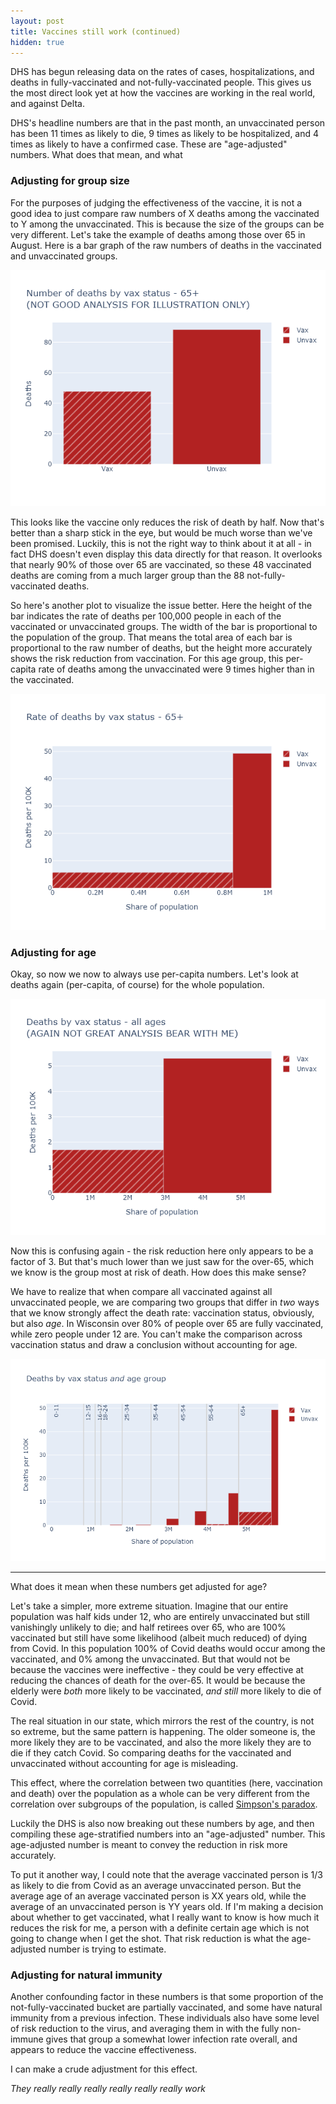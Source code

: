```yaml
---
layout: post
title: Vaccines still work (continued)
hidden: true
---
```


DHS has begun releasing data on the rates of cases, hospitalizations, and deaths in fully-vaccinated and not-fully-vaccinated people. This gives us the most direct look yet at how the vaccines are working in the real world, and against Delta.

DHS's headline numbers are that in the past month, an unvaccinated person has been 11 times as likely to die, 9 times as likely to be hospitalized, and 4 times as likely to have a confirmed case. These are "age-adjusted" numbers. What does that mean, and what 

### Adjusting for group size
For the purposes of judging the effectiveness of the vaccine, it is not a good idea to just compare raw numbers of X deaths among the vaccinated to Y among the unvaccinated. This is because the size of the groups can be very different. Let's take the example of deaths among those over 65 in August. Here is a bar graph of the raw numbers of deaths in the vaccinated and unvaccinated groups.

![65+ raw deaths](../assets/VaxBarAge-DeathRaw-65.png)

This looks like the vaccine only reduces the risk of death by half. Now that's better than a sharp stick in the eye, but would be much worse than we've been promised. Luckily, this is not the right way to think about it at all - in fact DHS doesn't even display this data directly for that reason. It overlooks that nearly 90% of those over 65 are vaccinated, so these 48 vaccinated deaths are coming from a much larger group than the 88 not-fully-vaccinated deaths.

So here's another plot to visualize the issue better. Here the height of the bar indicates the rate of deaths per 100,000 people in each of the vaccinated or unvaccinated groups. The width of the bar is proportional to the population of the group. That means the total area of each bar is proportional to the raw number of deaths, but the height more accurately shows the risk reduction from vaccination. For this age group, this per-capita rate of deaths among the unvaccinated were 9 times higher than in the vaccinated.

![65+ death rates](../assets/VaxBarAge-Death-65.png)


### Adjusting for age
Okay, so now we now to always use per-capita numbers. Let's look at deaths again (per-capita, of course) for the whole population.

![Deaths whole population](../assets/VaxBarAge-Death-Total.png)

Now this is confusing again - the risk reduction here only appears to be a factor of 3. But that's much lower than we just saw for the over-65, which we know is the group most at risk of death. How does this make sense?

We have to realize that when compare all vaccinated against all unvaccinated people, we are comparing two groups that differ in *two* ways that we know strongly affect the death rate: vaccination status, obviously, but also *age*. In Wisconsin over 80% of people over 65 are fully vaccinated, while zero people under 12 are. You can't make the comparison across vaccination status and draw a conclusion without accounting for age.

![Deaths age stratified](../assets/VaxBarAge-Death-StratAge.png)



---




What does it mean when these numbers get adjusted for age? 

Let's take a simpler, more extreme situation. Imagine that our entire population was half kids under 12, who are entirely unvaccinated but still vanishingly unlikely to die; and half retirees over 65, who are 100% vaccinated but still have some likelihood (albeit much reduced) of dying from Covid. In this population 100% of Covid deaths would occur among the vaccinated, and 0% among the unvaccinated. But that would not be because the vaccines were ineffective - they could be very effective at reducing the chances of death for the over-65. It would be because the elderly were *both* more likely to be vaccinated, *and still* more likely to die of Covid. 

The real situation in our state, which mirrors the rest of the country, is not so extreme, but the same pattern is happening. The older someone is, the more likely they are to be vaccinated, and also the more likely they are to die if they catch Covid. So comparing deaths for the vaccinated and unvaccinated without accounting for age is misleading.

This effect, where the correlation between two quantities (here, vaccination and death) over the population as a whole can be very different from the correlation over subgroups of the population, is called [Simpson's paradox](https://en.wikipedia.org/wiki/Simpson%27s_paradox).

Luckily the DHS is also now breaking out these numbers by age, and then compiling these age-stratified numbers into an "age-adjusted" number. This age-adjusted number is meant to convey the reduction in risk more accurately. 

To put it another way, I could note that the average vaccinated person is 1/3 as likely to die from Covid as an average unvaccinated person. But the average age of an average vaccinated person is XX years old, while the average of an unvaccinated person is YY years old.  If I'm making a decision about whether to get vaccinated, what I really want to know is how much it reduces the risk for me, a person with a definite certain age which is not going to change when I get the shot. That risk reduction is what the age-adjusted number is trying to estimate.


### Adjusting for natural immunity
Another confounding factor in these numbers is that some proportion of the not-fully-vaccinated bucket are partially vaccinated, and some have natural immunity from a previous infection. These individuals also have some level of risk reduction to the virus, and averaging them in with the fully non-immune gives that group a somewhat lower infection rate overall, and appears to reduce the vaccine effectiveness.

I can make a crude adjustment for this effect.





*They really really really really really really work*
